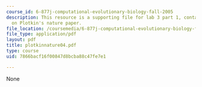 ```yaml
---
course_id: 6-877j-computational-evolutionary-biology-fall-2005
description: This resource is a supporting file for lab 3 part 1, contains information
  on Plotkin's nature paper.
file_location: /coursemedia/6-877j-computational-evolutionary-biology-fall-2005/7866bacf16f00847d8bcba88c47fe7e1_plotkinnature04.pdf
file_type: application/pdf
layout: pdf
title: plotkinnature04.pdf
type: course
uid: 7866bacf16f00847d8bcba88c47fe7e1

---
```

None